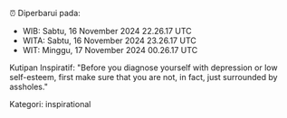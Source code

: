 ⏰ Diperbarui pada:
- WIB: Sabtu, 16 November 2024 22.26.17 UTC
- WITA: Sabtu, 16 November 2024 23.26.17 UTC
- WIT: Minggu, 17 November 2024 00.26.17 UTC

Kutipan Inspiratif:
"Before you diagnose yourself with depression or low self-esteem, first make sure that you are not, in fact, just surrounded by assholes."


Kategori: inspirational

